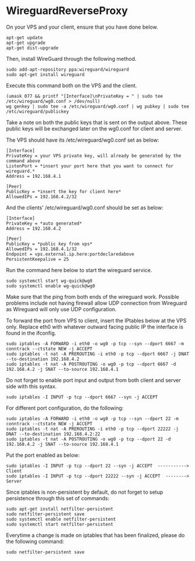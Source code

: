 # WireguardReverseProxy

On your VPS and your client, ensure that you have done below.

```
apt-get update
apt-get upgrade
apt-get dist-upgrade
```

Then, install WireGuard through the following method.

```
sudo add-apt-repository ppa:wireguard/wireguard
sudo apt-get install wireguard
```

Execute this command both on the VPS and the client.

```
(umask 077 && printf "[Interface]\nPrivateKey = " | sudo tee /etc/wireguard/wg0.conf > /dev/null)
wg genkey | sudo tee -a /etc/wireguard/wg0.conf | wg pubkey | sudo tee /etc/wireguard/publickey
```

Take a note on both the public keys that is sent on the output above. These public keys will be exchanged later on the wg0.conf for client and server.

The VPS should have its /etc/wireguard/wg0.conf set as below:

```
[Interface]
PrivateKey = your VPS private key, will already be generated by the command above
ListenPort = *insert your port here that you want to connect for wireguard.*
Address = 192.168.4.1

[Peer]
PublicKey = *insert the key for client here*
AllowedIPs = 192.168.4.2/32
```

And the clients' /etc/wireguard/wg0.conf should be set as below:

```
[Interface]
PrivateKey = *auto generated*
Address = 192.168.4.2

[Peer]
PublicKey = *public key from vps*
AllowedIPs = 192.168.4.1/32
Endpoint = vps.external.ip.here:portdeclaredabove
PersistentKeepalive = 25
```

Run the command here below to start the wireguard service.
```
sudo systemctl start wg-quick@wg0
sudo systemctl enable wg-quick@wg0
```

Make sure that the ping from both ends of the wireguard work. Possible problems include not having firewall allow UDP connection from Wireguard as Wireguard will only use UDP configuration.

To forward the port from VPS to client, insert the IPtables below at the VPS only. Replace eth0 with whatever outward facing public IP the interface is found in the ifconfig.

```
sudo iptables -A FORWARD -i eth0 -o wg0 -p tcp --syn --dport 6667 -m conntrack --ctstate NEW -j ACCEPT
sudo iptables -t nat -A PREROUTING -i eth0 -p tcp --dport 6667 -j DNAT --to-destination 192.168.4.2
sudo iptables -t nat -A POSTROUTING -o wg0 -p tcp --dport 6667 -d 192.168.4.2 -j SNAT --to-source 192.168.4.1
```

Do not forget to enable port input and output from both client and server side with this syntax.

```
sudo iptables -I INPUT -p tcp --dport 6667 --syn -j ACCEPT
```

For different port configuration, do the following:

```
sudo iptables -A FORWARD -i eth0 -o wg0 -p tcp --syn --dport 22 -m conntrack --ctstate NEW -j ACCEPT
sudo iptables -t nat -A PREROUTING -i eth0 -p tcp --dport 22222 -j DNAT --to-destination 192.168.4.2:22
sudo iptables -t nat -A POSTROUTING -o wg0 -p tcp --dport 22 -d 192.168.4.2 -j SNAT --to-source 192.168.4.1
```

Put the port enabled as below:

```
sudo iptables -I INPUT -p tcp --dport 22 --syn -j ACCEPT  -----------> Client
sudo iptables -I INPUT -p tcp --dport 22222 --syn -j ACCEPT  --------> Server
```


Since iptables is non-persistent by default, do not forget to setup persistence through this set of commands:

```
sudo apt-get install netfilter-persistent
sudo netfilter-persistent save
sudo systemctl enable netfilter-persistent
sudo systemctl start netfilter-persistent
```

Everytime a change is made on iptables that has been finalized, please do the following command:
```
sudo netfilter-persistent save
```
